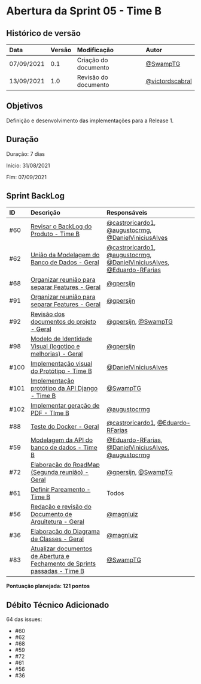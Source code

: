 # Abertura da Sprint 05 - Time B

## Histórico de versão

| **Data** |  **Versão** | **Modificação**  |  **Autor** |
|:-|:-|:-|:-|
|    07/09/2021   |  0.1 | Criação do documento  | [@SwampTG](https://github.com/SwampTG) |
|    13/09/2021   |  1.0 | Revisão do documento  | [@victordscabral](https://github.com/victordscabral) |

## Objetivos

Definição e desenvolvimento das implementações para a Release 1.

## Duração

Duração: 7 dias

Início: 31/08/2021

Fim: 07/09/2021

## Sprint BackLog

<!-- 
[@SwampTG](https://github.com/SwampTG)

[@augustocrmg](https://github.com/augustocrmg)

[@castroricardo1](https://github.com/castroricardo1)

[@DanielViniciusAlves](https://github.com/DanielViniciusAlves)

[@Eduardo-RFarias](https://github.com/Eduardo-RFarias)

[@gpersijn](https://github.com/gpersijn)

[@magnluiz](https://github.com/magnluiz)
-->
|ID|Descrição|Responsáveis|
|:-|:-|:-|
|#60|[Revisar o BackLog do Produto - Time B](https://github.com/fga-eps-mds/2021-1-hospitalar/issues/60)|[@castroricardo1](https://github.com/castroricardo1), [@augustocrmg](https://github.com/augustocrmg), [@DanielViniciusAlves](https://github.com/DanielViniciusAlves)|
|#62|[União da Modelagem do Banco de Dados - Geral](https://github.com/fga-eps-mds/2021-1-hospitalar/issues/62)|[@castroricardo1](https://github.com/castroricardo1), [@augustocrmg](https://github.com/augustocrmg), [@DanielViniciusAlves](https://github.com/DanielViniciusAlves), [@Eduardo-RFarias](https://github.com/Eduardo-RFarias)|
|#68| [Organizar reunião para separar Features - Geral](https://github.com/fga-eps-mds/2021-1-hospitalar/issues/68)|[@gpersijn](https://github.com/gpersijn)|
|#91| [Organizar reunião para separar Features - Geral](https://github.com/fga-eps-mds/2021-1-hospitalar/issues/91) |[@gpersijn](https://github.com/gpersijn)|
|#92| [Revisão dos documentos do projeto - Geral](https://github.com/fga-eps-mds/2021-1-hospitalar/issues/92) | [@gpersijn](https://github.com/gpersijn), [@SwampTG](https://github.com/SwampTG) |
|#98| [Modelo de Identidade Visual (logotipo e melhorias) - Geral](https://github.com/fga-eps-mds/2021-1-hospitalar/issues/98) | [@gpersijn](https://github.com/gpersijn) |
|#100| [Implementação visual do Protótipo - Time B](https://github.com/fga-eps-mds/2021-1-hospitalar/issues/100) | [@DanielViniciusAlves](https://github.com/DanielViniciusAlves) |
|#101| [Implementação protótipo da API Django - Time B](https://github.com/fga-eps-mds/2021-1-hospitalar/issues/101) | [@SwampTG](https://github.com/SwampTG) |
|#102| [Implementar geração de PDF - TIme B](https://github.com/fga-eps-mds/2021-1-hospitalar/issues/102) | [@augustocrmg](https://github.com/augustocrmg) |
|#88| [Teste do Docker - Geral](https://github.com/fga-eps-mds/2021-1-hospitalar/issues/88) | [@castroricardo1](https://github.com/castroricardo1), [@Eduardo-RFarias](https://github.com/Eduardo-RFarias) |
|#59| [Modelagem da API do banco de dados - Time B](https://github.com/fga-eps-mds/2021-1-hospitalar/issues/59) |[@Eduardo-RFarias](https://github.com/Eduardo-RFarias), [@DanielViniciusAlves](https://github.com/DanielViniciusAlves), [@augustocrmg](https://github.com/augustocrmg) |
|#72|[Elaboração do RoadMap (Segunda reunião) - Geral](https://github.com/fga-eps-mds/2021-1-hospitalar/issues/72)|[@gpersijn](https://github.com/gpersijn), [@SwampTG](https://github.com/SwampTG)|
|#61|[Definir Pareamento - Time B](https://github.com/fga-eps-mds/2021-1-hospitalar/issues/61)|Todos|
|#56|[Redação e revisão do Documento de Arquitetura - Geral](https://github.com/fga-eps-mds/2021-1-hospitalar/issues/56)|[@magnluiz](https://github.com/magnluiz)|
|#36|[Elaboração do Diagrama de Classes - Geral](https://github.com/fga-eps-mds/2021-1-hospitalar/issues/36)|[@magnluiz](https://github.com/magnluiz)|
|#83|[Atualizar documentos de Abertura e Fechamento de Sprints passadas - Time B](https://github.com/fga-eps-mds/2021-1-hospitalar/issues/83)|[@SwampTG](https://github.com/SwampTG)|

**Pontuação planejada: <!-- 5 + 13 + 2 + 3 + 3 + 8 + 10 + 10 + 10 + 8 + 13 + 10 + 5 + 8 + 8 + 5-->121 pontos**

## Débito Técnico Adicionado

<!-- 5 + 13 + 2 + 13 + 10 + 5 + 8 + 8-->64 das issues:

- #60
- #62
- #68
- #59
- #72
- #61
- #56
- #36
